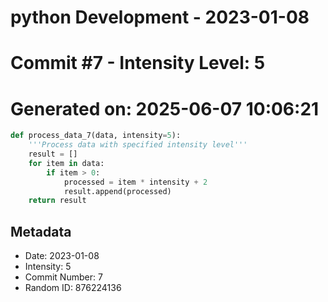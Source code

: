 ﻿# python Development - 2023-01-08
# Commit #7 - Intensity Level: 5
# Generated on: 2025-06-07 10:06:21
```python
def process_data_7(data, intensity=5):
    '''Process data with specified intensity level'''
    result = []
    for item in data:
        if item > 0:
            processed = item * intensity + 2
            result.append(processed)
    return result
```
## Metadata
- Date: 2023-01-08
- Intensity: 5
- Commit Number: 7
- Random ID: 876224136
